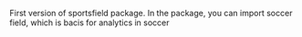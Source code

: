 First version of sportsfield package. 
In the package, you can import soccer field, which is bacis for analytics in soccer